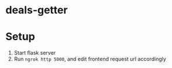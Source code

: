 # deals-getter

# Setup
1. Start flask server
1. Run `ngrok http 5000`, and edit frontend request url accordingly